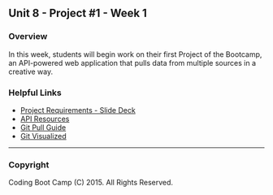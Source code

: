 ## Unit 8 - Project #1 - Week 1

### Overview

In this week, students will begin work on their first Project of the Bootcamp, an API-powered web application that pulls data from multiple sources in a creative way. 

### Helpful Links

* [Project Requirements - Slide Deck](01-Day/Slide-Shows)
* [API Resources](1-Class-Content/8.1/Supplemental/API_Resources.docx)
* [Git Pull Guide](1-Class-Content/8.2/Supplemental/GitPullGuide.docx)
* [Git Visualized](1-Class-Content/8.2/Supplemental/GitVisualized)

- - -

### Copyright

Coding Boot Camp (C) 2015. All Rights Reserved.
